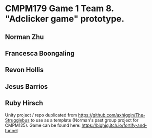 # CMPM179 Game 1 Team 8. "Adclicker game" prototype. <br> 
## Norman Zhu <br>
## Francesca Boongaling <br>
## Revon Hollis <br>
## Jesus Barrios <br>
## Ruby Hirsch <br>

Unity project / repo duplicated from https://github.com/axhiggin/The-Strugglebus to use as a template (Norman's past group project for CMPM125). 
Game can be found here: https://bighig.itch.io/fortify-and-tunnel
